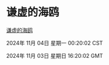 # 谦虚的海鸥
[谦虚的海鸥](http://219.139.197.74:56308/qxdho/course/base/hotlink/index.php)

2024年 11月 04日 星期一 00:20:02 CST

2024年 11月 03日 星期日 16:20:02 GMT
